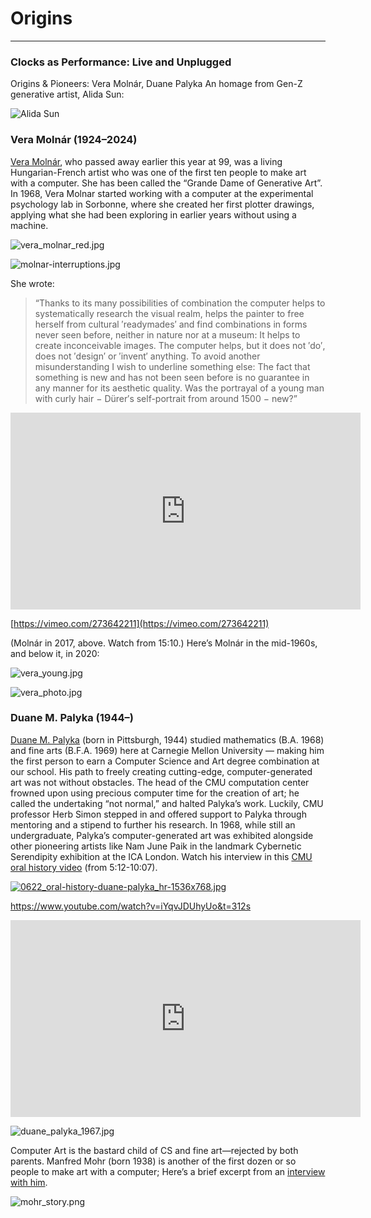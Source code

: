 # Origins

---

### Clocks as Performance: Live and Unplugged

Origins & Pioneers: Vera Molnár, Duane Palyka
An homage from Gen-Z generative artist, Alida Sun:

![Alida Sun](origins/alida-homage.gif)

### Vera Molnár (1924–2024)

[Vera Molnár](https://www.sothebys.com/en/articles/vera-molnar-the-grande-dame-of-generative-art), who passed away earlier this year at 99, was a living Hungarian-French artist who was one of the first ten people to make art with a computer. She has been called the “Grande Dame of Generative Art”. In 1968, Vera Molnar started working with a computer at the experimental psychology lab in Sorbonne, where she created her first plotter drawings, applying what she had been exploring in earlier years without using a machine.

![vera_molnar_red.jpg](origins/vera_molnar_red.jpg)

![molnar-interruptions.jpg](origins/molnar-interruptions.jpg)

She wrote:

> “Thanks to its many possibilities of combination the computer helps to systematically research the visual realm, helps the painter to free herself from cultural ′readymades′ and find combinations in forms never seen before, neither in nature nor at a museum: It helps to create inconceivable images. The computer helps, but it does not ′do′, does not ′design′ or ′invent′ anything. To avoid another misunderstanding I wish to underline something else: The fact that something is new and has not been seen before is no guarantee in any manner for its aesthetic quality. Was the portrayal of a young man with curly hair − Dürer′s self-portrait from around 1500 − new?”


<iframe width="560" height="315" src="https://www.youtube.com/embed/6UUB2kplKOU?si=F_0TeYjanHpVHsfs&amp;start=10" title="YouTube video player" frameborder="0" allow="accelerometer; autoplay; clipboard-write; encrypted-media; gyroscope; picture-in-picture; web-share" referrerpolicy="strict-origin-when-cross-origin" allowfullscreen></iframe>

[https://vimeo.com/273642211](https://vimeo.com/273642211)

(Molnár in 2017, above. Watch from 15:10.) Here’s Molnár in the mid-1960s, and below it, in 2020:

![vera_young.jpg](origins/vera_young.jpg)

![vera_photo.jpg](origins/vera_photo.jpg)


### Duane M. Palyka (1944–)

[Duane M. Palyka](https://www.atariarchives.org/artist/sec18.php) (born in Pittsburgh, 1944) studied mathematics (B.A. 1968) and fine arts (B.F.A. 1969) here at Carnegie Mellon University — making him the first person to earn a Computer Science and Art degree combination at our school. His path to freely creating cutting-edge, computer-generated art was not without obstacles. The head of the CMU computation center frowned upon using precious computer time for the creation of art; he called the undertaking “not normal,” and halted Palyka’s work. Luckily, CMU professor Herb Simon stepped in and offered support to Palyka through mentoring and a stipend to further his research. In 1968, while still an undergraduate, Palyka’s computer-generated art was exhibited alongside other pioneering artists like Nam June Paik in the landmark Cybernetic Serendipity exhibition at the ICA London. Watch his interview in this [CMU oral history video](https://www.cmu.edu/mcs/news-events/2023/0622_oral-history-duane-palyka.html) (from 5:12-10:07).

[![0622_oral-history-duane-palyka_hr-1536x768.jpg](origins/0622_oral-history-duane-palyka_hr-1536x768.jpg)](https://www.cmu.edu/mcs/news-events/2023/0622_oral-history-duane-palyka.html)

https://www.youtube.com/watch?v=iYqvJDUhyUo&t=312s

<iframe width="560" height="315" src="https://www.youtube.com/embed/iYqvJDUhyUo?si=_2gQLbiC0FEi05Pg&amp;start=312" title="YouTube video player" frameborder="0" allow="accelerometer; autoplay; clipboard-write; encrypted-media; gyroscope; picture-in-picture; web-share" referrerpolicy="strict-origin-when-cross-origin" allowfullscreen></iframe>

![duane_palyka_1967.jpg](origins/duane_palyka_1967.jpg)

Computer Art is the bastard child of CS and fine art—rejected by both parents. Manfred Mohr (born 1938) is another of the first dozen or so people to make art with a computer; Here’s a brief excerpt from an [interview with him](https://www.thewhitereview.org/feature/interview-with-manfred-mohr/).

![mohr_story.png](origins/mohr_story.png)

